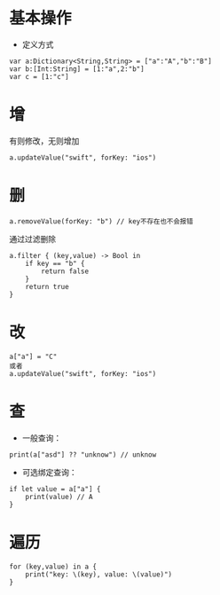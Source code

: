 
# 基本操作

- 定义方式

```sw
var a:Dictionary<String,String> = ["a":"A","b":"B"]
var b:[Int:String] = [1:"a",2:"b"]
var c = [1:"c"]
```

# 增

有则修改，无则增加

```sw
a.updateValue("swift", forKey: "ios")
```

# 删

```sw
a.removeValue(forKey: "b") // key不存在也不会报错
```

通过过滤删除
```sw
a.filter { (key,value) -> Bool in
    if key == "b" {
        return false
    }
    return true
}
```

# 改

```sw
a["a"] = "C"
或者
a.updateValue("swift", forKey: "ios")
```

# 查

- 一般查询：
```sw
print(a["asd"] ?? "unknow") // unknow
```

- 可选绑定查询：
```sw
if let value = a["a"] {
    print(value) // A
}
```

# 遍历

```sw
for (key,value) in a {
    print("key: \(key), value: \(value)")
}
```